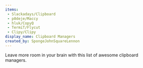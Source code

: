 ```yaml
---
items:
 - Slackadays/Clipboard
 - p0deje/Maccy
 - hluk/CopyQ
 - TermiT/Flycut
 - Clipy/Clipy
display_name: Clipboard Managers
created_by: SpongeJohnSquareLennon
---
```

Leave more room in your brain with this list of awesome clipboard managers.
